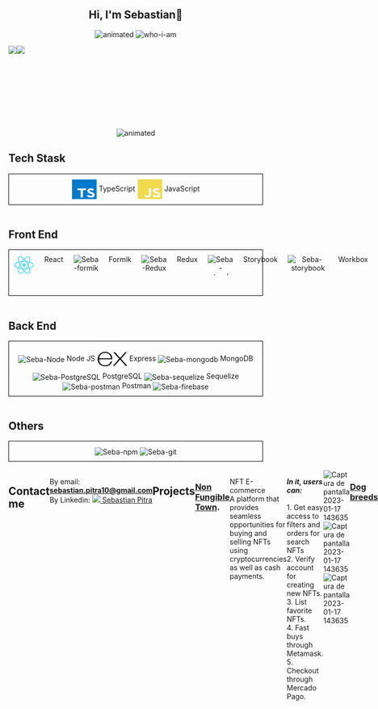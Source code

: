   <h2 align="center">Hi, I'm Sebastian👋</h2>


<p align="center">
  <img src="https://user-images.githubusercontent.com/98099690/184732411-ab82597f-bec0-4077-a354-9b7c1ca37ce8.GIF" alt="animated" height="350" width="440"/>
  <img src="https://github.com/seba-pitra/seba-pitra/assets/98099690/09bba899-19e1-426f-b69d-c289addb4daa" alt="who-i-am" height="350" width="350"/>
</p>

<div style="display: flex" align="center">
  <img height="150em" src="https://github-readme-stats.vercel.app/api?username=seba-pitra&show_icons=true&theme=github_dark&include_all_commits=true&count_private=true" />
  <img height="150em" src="https://github-readme-stats.vercel.app/api/top-langs/?username=seba-pitra&layout=compact&langs_count=7&theme=github_dark" />
</div>
 
 <p align="center">
  <img src="https://github.com/seba-pitra/seba-pitra/blob/output/github-contribution-grid-snake.svg" alt="animated" />
</p>

## Tech Stask
<div>
 <div style="border: 1px solid black; padding: 10px; text-align: center" width="40">
    <img align="center" alt="Seba-Ts" height="40" width="50" src="https://raw.githubusercontent.com/devicons/devicon/master/icons/typescript/typescript-plain.svg">
     TypeScript
    <img align="center" alt="Seba-Js" height="40" width="50" src="https://raw.githubusercontent.com/devicons/devicon/master/icons/javascript/javascript-plain.svg">
    JavaScript <br />
  </div> <br />
  
  
  ## Front End
  <div style="border: 1px solid black; padding: 10px; text-align: center; display:flex; gap: 20px;" width="40">
    <img align="center" alt="Seba-React" height="40" width="50" src="https://raw.githubusercontent.com/devicons/devicon/master/icons/react/react-original.svg">
     React 
    <img align="center" alt="Seba-formik" height="40" width="50" src="https://github.com/seba-pitra/seba-pitra/assets/98099690/d10ed638-4323-4d33-9d35-a151f1eb31c4" />
    Formik
    <img align="center" alt="Seba-Redux" height="40" width="50" src="https://cdn.jsdelivr.net/gh/devicons/devicon/icons/redux/redux-original.svg" />
    Redux
    <img align="center" alt="Seba-storybook" height="40" width="50" src="https://cdn.jsdelivr.net/gh/devicons/devicon/icons/storybook/storybook-original.svg" />
    Storybook
    <img align="center" alt="Seba-storybook" height="70" width="80" src="https://github.com/seba-pitra/seba-pitra/assets/98099690/084da68a-197d-40e9-ad88-de1d524436d5" />
    Workbox
    <img align="center" alt="Seba-CSS" height="40" width="50" src="https://raw.githubusercontent.com/devicons/devicon/master/icons/css3/css3-original.svg">
    CSS
    <img align="center" alt="Seba-tailwind" height="40" width="50" src="https://cdn.jsdelivr.net/gh/devicons/devicon/icons/tailwindcss/tailwindcss-plain.svg" />
    Taildwind CSS
  </div> <br />
  
  ## Back End
  <div style="border: 1px solid black; padding: 10px; text-align: center" width="40">
    <img align="center" alt="Seba-Node" height="70" width="80" src="https://cdn.jsdelivr.net/gh/devicons/devicon/icons/nodejs/nodejs-original.svg" />
      Node JS
    <img align="center" alt="Seba-Express" height="50" width="60" src="https://raw.githubusercontent.com/devicons/devicon/master/icons/express/express-original.svg">
      Express
    <img align="center" alt="Seba-mongodb" height="50" width="60" src="https://cdn.jsdelivr.net/gh/devicons/devicon/icons/mongodb/mongodb-original.svg" />
      MongoDB
   <img align="center" alt="Seba-PostgreSQL" height="50" width="60" src="https://cdn.jsdelivr.net/gh/devicons/devicon/icons/postgresql/postgresql-original-wordmark.svg" />
      PostgreSQL
    <img align="center" alt="Seba-sequelize" height="50" width="60" src="https://cdn.jsdelivr.net/gh/devicons/devicon/icons/sequelize/sequelize-original.svg" />
      Sequelize
    <img align="center" alt="Seba-postman" height="40" width="40" src="https://github.com/seba-pitra/seba-pitra/assets/98099690/c190fdb7-e14b-4c95-bd63-fe87b9382694" />
      Postman
    <img align="center" alt="Seba-firebase" height="50" width="60" src="https://cdn.jsdelivr.net/gh/devicons/devicon/icons/firebase/firebase-plain-wordmark.svg" />
  </div> <br />
  
  ## Others 
  <div style="border: 1px solid black; padding: 10px; text-align: center" width="40">
    <img align="center" alt="Seba-npm"  height="50" width="60" src="https://cdn.jsdelivr.net/gh/devicons/devicon/icons/npm/npm-original-wordmark.svg" />
    <img align="center" alt="Seba-git" height="60" width="70" src="https://cdn.jsdelivr.net/gh/devicons/devicon/icons/git/git-plain-wordmark.svg" />
  </div> <br />
</div>  
  
<div style="display: flex" align="flex"> <br>
 



## Contact me
   By email: **sebastian.pitra10@gmail.com** <br>
   By Linkedin: <a href="https://www.linkedin.com/in/sebasti%C3%A1n-pitra-97b5b7248/" display="flex" text-align="center">
     <img height="20" src="https://cdn.jsdelivr.net/gh/devicons/devicon/icons/linkedin/linkedin-original.svg" />
      Sebastian Pitra
   <a>
  
## Projects
     
 ### [Non Fungible Town](https://github.com/seba-pitra/e-commerce-NFT).

  NFT E-commerce  <br>
  A platform that provides seamless opportunities for buying and selling NFTs using cryptocurrencies as well as cash payments. <br>
  
  **_In it, users can:_**<br>
     <br>
     1. Get easy access to filters and orders for search NFTs <br>
     2. Verify account for creating new NFTs.<br>
     3. List favorite NFTs.<br>
     4. Fast buys through Metamask.<br>
     5. Checkout through Mercado Pago.<br>
     <br>
  <br>
     
  <div display="flex">
     <img height="220" width="240" alt="Captura de pantalla 2023-01-17 143635" src="https://user-images.githubusercontent.com/98099690/214856149-c8602e34-5d02-46f8-9103-2047c46f0643.png">
     <img height="220" width="260" alt="Captura de pantalla 2023-01-17 143635" src="https://user-images.githubusercontent.com/98099690/214856358-87c5c3e1-451f-4683-9093-aeed5bcf4203.png">
     <img height="220" width="260" alt="Captura de pantalla 2023-01-17 143635" src="https://user-images.githubusercontent.com/98099690/214856865-aa149022-823d-450d-a460-97d4623a068c.png">
  </div>


### [Dog breeds](https://github.com/seba-pitra/PI-DOGS).

User-friendly Single-Page-App that integrated an external dog breed API. The app empowered users to effortlessly filter, sort, and even create new dog breeds, complemented by a seamless pagination feature. This enhanced user experience enabled seamless exploration of a diverse range of dog breeds.
  <br>
  
  **_In it, users can:_**<br>
     <br>
     1. Get filtered and ordered dogs<br>
     2. Search by name.<br>
     3. Create his own dog breed.<br>
     <br>
  <br>
  
  <div display="flex">
    <img height="300" width="260" src="https://user-images.githubusercontent.com/98099690/214863642-7667d9e8-191f-4ca7-a8bb-20491a3d4eb0.png">
    <img height="300" width="280" src="https://user-images.githubusercontent.com/98099690/214863671-8256df98-408c-44ba-896a-e86dc4ee573c.png">  
    <img height="300" width="280" src="https://user-images.githubusercontent.com/98099690/214863658-983a7e0b-5d63-41d9-b272-e788dc74930b.png">
  </div>
 
    
  ###
